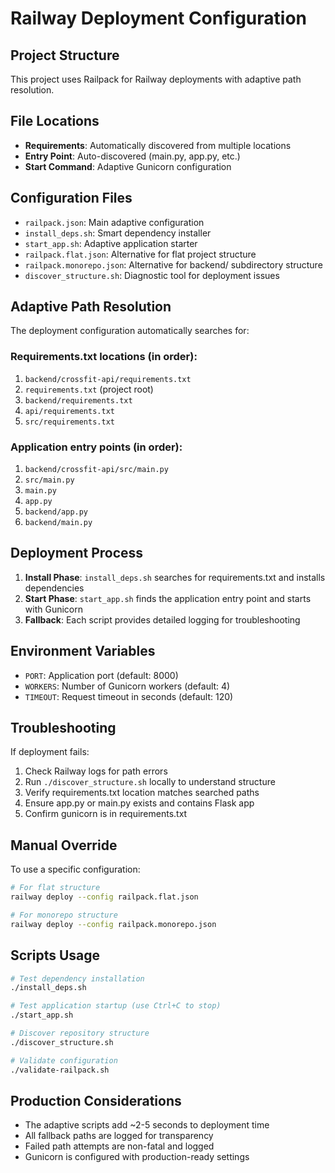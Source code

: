 # Railway Deployment Configuration

## Project Structure
This project uses Railpack for Railway deployments with adaptive path resolution.

## File Locations
- **Requirements**: Automatically discovered from multiple locations
- **Entry Point**: Auto-discovered (main.py, app.py, etc.)
- **Start Command**: Adaptive Gunicorn configuration

## Configuration Files
- `railpack.json`: Main adaptive configuration
- `install_deps.sh`: Smart dependency installer
- `start_app.sh`: Adaptive application starter
- `railpack.flat.json`: Alternative for flat project structure
- `railpack.monorepo.json`: Alternative for backend/ subdirectory structure
- `discover_structure.sh`: Diagnostic tool for deployment issues

## Adaptive Path Resolution
The deployment configuration automatically searches for:

### Requirements.txt locations (in order):
1. `backend/crossfit-api/requirements.txt`
2. `requirements.txt` (project root)
3. `backend/requirements.txt`
4. `api/requirements.txt`
5. `src/requirements.txt`

### Application entry points (in order):
1. `backend/crossfit-api/src/main.py`
2. `src/main.py`
3. `main.py`
4. `app.py`
5. `backend/app.py`
6. `backend/main.py`

## Deployment Process
1. **Install Phase**: `install_deps.sh` searches for requirements.txt and installs dependencies
2. **Start Phase**: `start_app.sh` finds the application entry point and starts with Gunicorn
3. **Fallback**: Each script provides detailed logging for troubleshooting

## Environment Variables
- `PORT`: Application port (default: 8000)
- `WORKERS`: Number of Gunicorn workers (default: 4)
- `TIMEOUT`: Request timeout in seconds (default: 120)

## Troubleshooting
If deployment fails:
1. Check Railway logs for path errors
2. Run `./discover_structure.sh` locally to understand structure
3. Verify requirements.txt location matches searched paths
4. Ensure app.py or main.py exists and contains Flask app
5. Confirm gunicorn is in requirements.txt

## Manual Override
To use a specific configuration:
```bash
# For flat structure
railway deploy --config railpack.flat.json

# For monorepo structure  
railway deploy --config railpack.monorepo.json
```

## Scripts Usage
```bash
# Test dependency installation
./install_deps.sh

# Test application startup (use Ctrl+C to stop)
./start_app.sh

# Discover repository structure
./discover_structure.sh

# Validate configuration
./validate-railpack.sh
```

## Production Considerations
- The adaptive scripts add ~2-5 seconds to deployment time
- All fallback paths are logged for transparency
- Failed path attempts are non-fatal and logged
- Gunicorn is configured with production-ready settings